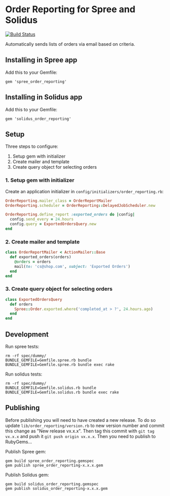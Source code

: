 # Order Reporting for Spree and Solidus

[![Build Status](https://travis-ci.org/madetech/order_reporting.svg?branch=master)](https://travis-ci.org/madetech/order_reporting)

Automatically sends lists of orders via email based on criteria.

## Installing in Spree app

Add this to your Gemfile:

```
gem 'spree_order_reporting'
```

## Installing in Solidus app

Add this to your Gemfile:

```
gem 'solidus_order_reporting'
```

## Setup

Three steps to configure:

1. Setup gem with initializer
2. Create mailer and template
3. Create query object for selecting orders

### 1. Setup gem with initializer

Create an application initializer in `config/initializers/order_reporting.rb`:

``` ruby
OrderReporting.mailer_class = OrderReportMailer
OrderReporting.scheduler = OrderReporting::DelayedJobScheduler.new

OrderReporting.define_report :exported_orders do |config|
  config.send_every = 24.hours
  config.query = ExportedOrdersQuery.new
end
```

### 2. Create mailer and template

```ruby
class OrderReportMailer < ActionMailer::Base
  def exported_orders(orders)
    @orders = orders
    mail(to: 'cs@shop.com', subject: 'Exported Orders')
  end
end
```

### 3. Create query object for selecting orders

```ruby
class ExportedOrdersQuery
  def orders
    Spree::Order.exported.where('completed_at > ?', 24.hours.ago)
  end
end
```

## Development

Run spree tests:

```
rm -rf spec/dummy/
BUNDLE_GEMFILE=Gemfile.spree.rb bundle
BUNDLE_GEMFILE=Gemfile.spree.rb bundle exec rake
```

Run solidus tests:

```
rm -rf spec/dummy/
BUNDLE_GEMFILE=Gemfile.solidus.rb bundle
BUNDLE_GEMFILE=Gemfile.solidus.rb bundle exec rake
```

## Publishing

Before publishing you will need to have created a new release. To do so update `lib/order_reporting/version.rb` to new version number and commit this change as "New release vx.x.x". Then tag this commit with ```git tag vx.x.x``` and push it `git push origin vx.x.x`. Then you need to publish to RubyGems...

Publish Spree gem:

```
gem build spree_order_reporting.gemspec
gem publish spree_order_reporting-x.x.x.gem
```

Publish Solidus gem:

```
gem build solidus_order_reporting.gemspec
gem publish solidus_order_reporting-x.x.x.gem
```
